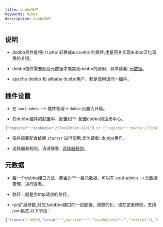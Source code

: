```yaml
---
title: dubbo插件
keywords: dubbo
description: dubbo插件
---
```


## 说明

* dubbo插件是将`http协议` 转换成`dubbo协议` 的插件,也是网关实现dubbo泛化调用的关键。

* dubbo插件需要配合元数据才能实现dubbo的调用，具体请看: [元数据](metaData.md)。

* apache dubbo 和 alibaba dubbo用户，都是使用该同一插件。


## 插件设置

* 在 `soul-admin` --> 插件管理-> `dubbo` 设置为开启。

* 在dubbo插件的配置中，配置如下: 配置dubbo的注册中心。
```yaml
{"register":"zookeeper://localhost:2181"} or {"register":"nacos://localhost:8848"} 
```
* 插件需要配合依赖 `starter` 进行使用,具体请看: [dubbo用户](user-dubbo.md)。

* 选择器和规则，请详细看 : [选择器规则](selector.md)。

## 元数据

* 每一个dubbo接口方法，都会对于一条元数据，可以在 soul-admin -->元数据管理，进行查看。

* 路径：就是你http请求的路径。 

* rpc扩展参数,对应为dubbo接口的一些配置，调整的化，请在这里修改，支持json格式,以下字段：

```yaml
{"timeout":10000,"group":"",version":"","loadbalance":"","retries":1,"url":""}
```


